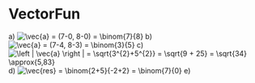 # VectorFun
a) 
<img src="https://latex.codecogs.com/gif.latex?\vec{a}&space;=&space;(7-0,&space;8-0)&space;=&space;\binom{7}{8}" title="\vec{a} = (7-0, 8-0) = \binom{7}{8}" />
b)
<img src="https://latex.codecogs.com/gif.latex?\vec{a}&space;=&space;(7-4,&space;8-3)&space;=&space;\binom{3}{5}" title="\vec{a} = (7-4, 8-3) = \binom{3}{5}" />
c)
<img src="https://latex.codecogs.com/gif.latex?\left&space;|&space;\vec{a}&space;\right&space;|&space;=&space;\sqrt{3^{2}&plus;5^{2}}&space;=&space;\sqrt{9&space;&plus;&space;25}&space;=&space;\sqrt{34}&space;\approx{5,83}" title="\left | \vec{a} \right | = \sqrt{3^{2}+5^{2}} = \sqrt{9 + 25} = \sqrt{34} \approx{5,83}" />
d)
<img src="https://latex.codecogs.com/gif.latex?\vec{res}&space;=&space;\binom{2&plus;5}{-2&plus;2}&space;=&space;\binom{7}{0}" title="\vec{res} = \binom{2+5}{-2+2} = \binom{7}{0}" />
e)
